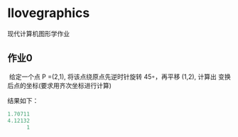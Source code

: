 # Ilovegraphics
现代计算机图形学作业

## 作业0

​		给定一个点 P =(2,1), 将该点绕原点先逆时针旋转 45◦，再平移 (1,2), 计算出 变换后点的坐标(要求用齐次坐标进行计算)

结果如下：

```C++
1.70711
4.12132
      1
```

